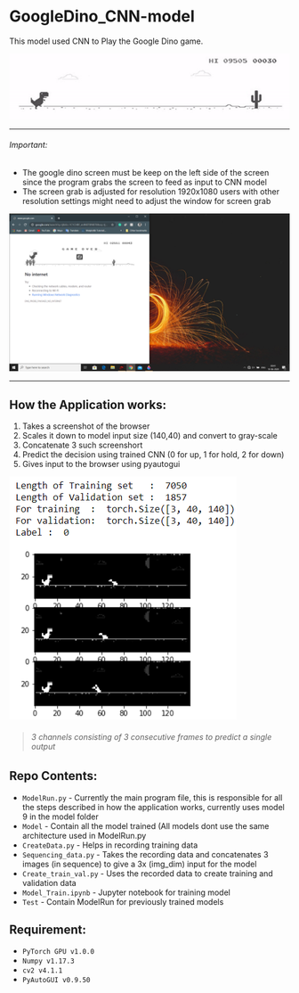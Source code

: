 # GoogleDino_CNN-model
This model used CNN to Play the Google Dino game.

![application example](https://github.com/MaddyUnknown/GoogleDino_CNN-model/blob/master/Test/Image/ezgif.com-crop.gif)

_______________________
###### Important:
- The google dino screen must be keep on the left side of the screen since the program grabs the screen to feed as input to CNN model
- The screen grab is adjusted for resolution 1920x1080 users with other resolution settings might need to adjust the window for screen grab

![Placement example](https://github.com/MaddyUnknown/GoogleDino_CNN-model/blob/master/Test/Image/allignment2.png)
_______________________


## How the Application works:
1. Takes a screenshot of the browser
2. Scales it down to model input size (140,40) and convert to gray-scale
3. Concatenate 3 such screenshort
4. Predict the decision using trained CNN (0 for up, 1 for hold, 2 for down) 
5. Gives input to the browser using pyautogui

![3-channel example](https://github.com/MaddyUnknown/GoogleDino_CNN-model/blob/master/Test/Image/3%20channel.PNG)

> ###### 3 channels consisting of 3 consecutive frames to predict a single output

## Repo Contents:
- `ModelRun.py` - Currently the main program file, this is responsible for all the steps described in how the application works, currently uses model 9 in the model folder
- `Model` - Contain all the model trained (All models dont use the same architecture used in ModelRun.py
- `CreateData.py` - Helps in recording training data
- `Sequencing_data.py` - Takes the recording data and concatenates 3 images (in sequence) to give a 3x (img_dim) input for the model
- `Create_train_val.py` - Uses the recorded data to create training and validation data
- `Model_Train.ipynb` - Jupyter notebook for training model
- `Test` - Contain ModelRun for previously trained models

## Requirement:
- `PyTorch GPU v1.0.0`
- `Numpy v1.17.3`
- `cv2 v4.1.1`
- `PyAutoGUI v0.9.50`
